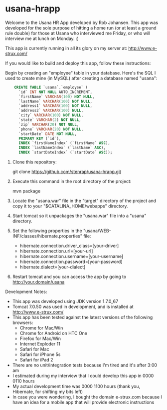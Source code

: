 usana-hrapp
===========

Welcome to the Usana HR App developed by Rob Johansen. This app was developed for the sole purpose of hitting a home run (or at least a ground rule double) for those at Usana who interviewed me Friday, or who will interview me at lunch on Monday. :)

This app is currently running in all its glory on my server at: http://www.e-strux.com/

If you would like to build and deploy this app, follow these instructions:

Begin by creating an "employee" table in your database. Here's the SQL I used to create mine (in MySQL) after creating a database named "usana":
```SQL
    CREATE TABLE `usana`.`employee` (
      `id` INT NOT NULL AUTO_INCREMENT,
      `firstName` VARCHAR(100) NOT NULL,
      `lastName` VARCHAR(100) NOT NULL,
      `address1` VARCHAR(100) NOT NULL,
      `address2` VARCHAR(100) NULL,
      `city` VARCHAR(100) NOT NULL,
      `state` VARCHAR(2) NOT NULL,
      `zip` VARCHAR(20) NOT NULL,
      `phone` VARCHAR(20) NOT NULL,
      `startDate` DATE NOT NULL,
      PRIMARY KEY (`id`),
      INDEX `firstNameIndex` (`firstName` ASC),
      INDEX `lastNameIndex` (`lastName` ASC),
      INDEX `startDateIndex` (`startDate` ASC));
```

1. Clone this repository:

    git clone https://github.com/stenrap/usana-hrapp.git

2. Execute this command in the root directory of the project:

    mvn package

3. Locate the "usana.war" file in the "target" directory of the project and copy it to your "$CATALINA_HOME/webapps" directory.

4. Start tomcat so it unpackages the "usana.war" file into a "usana" directory.

5. Set the following properties in the "usana/WEB-INF/classes/hibernate.properties" file:
   - hibernate.connection.driver_class=[your-driver]
   - hibernate.connection.url=[your-url]
   - hibernate.connection.username=[your-username]
   - hibernate.connection.password=[your-password]
   - hibernate.dialect=[your-dialect]

6. Restart tomcat and you can access the app by going to http://your.domain/usana

Development Notes:
- This app was developed using JDK version 1.7.0_67
- Tomcat 7.0.50 was used in development, and is installed at http://www.e-strux.com/
- This app has been tested against the latest versions of the following browsers:
  + Chrome for Mac/Win
  + Chrome for Android on HTC One
  + Firefox for Mac/Win
  + Internet Exploder 11
  + Safari for Mac
  + Safari for iPhone 5s
  + Safari for iPad 2
- There are no unit/integration tests because I'm tired and it's after 3:00 am
- I estimated during my interview that I could develop this app in 0000 0110 hours
- My actual development time was 0000 1100 hours (thank you, Hibernate, for shifting my bits left)
- In case you were wondering, I bought the domain e-strux.com because I have an idea for a mobile app that will provide electronic instructions

